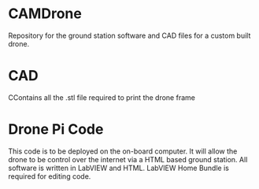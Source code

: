 # CAMDrone
Repository for the ground station software and CAD files for a custom built drone.

# CAD
CContains all the .stl file required to print the drone frame

# Drone Pi Code
This code is to be deployed on the on-board computer. It will allow the drone to be control over the internet via a HTML based ground station. All software is written in LabVIEW and HTML. LabVIEW Home Bundle is required for editing code. 
